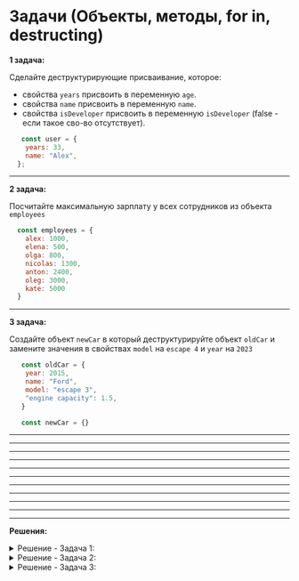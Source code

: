 # Задачи (Объекты, методы, for in, destructing)

**1 задача:**

Сделайте деструктурирующие присваивание, которое:

- свойства `years` присвоить в переменную `age`.
- свойства `name` присвоить в переменную `name`.
- свойства `isDeveloper` присвоить в переменную `isDeveloper` (false - если такое сво-во отсутствует).
 
```JavaScript
   const user = {
    years: 33,
    name: "Alex",
  };
```

<hr/>

**2 задача:**

Посчитайте максимальную зарплату у всех сотрудников из объекта `employees`

```JavaScript
  const employees = {
    alex: 1000,
    elena: 500,
    olga: 800,
    nicolas: 1300,
    anton: 2400,
    oleg: 3000,
    kate: 5000
  }
```

<hr/>

**3 задача:**

Создайте объект `newCar` в который деструктурируйте объект `oldCar` и замените значения в свойстваx
`model` на `escape 4` и `year` на `2023`

```JavaScript
   const oldCar = {
    year: 2015,
    name: "Ford",
    model: "escape 3",
    "engine capacity": 1.5,
   }

   const newCar = {}
```

<hr/>


<hr/>
<hr/>
<hr/>
<hr/>
<hr/>
<hr/>
<hr/>
<hr/>
<hr/>
<hr/>

**Решения:**

<details>
    <summary>Решение - Задача 1: </summary>

```
  const user = {
    years: 33,
    name: "Alex",
  };

  const { years: age, name, isDeveloper = false } = user;
```
</details>

<details>
    <summary>Решение - Задача 2: </summary>

```
  const employees = {
    alex: 1000,
    elena: 1300,
    olga: 700,
    nicolas: 1800,
    anton: 3000,
    oleg: 4000,
    kate: 5000
  }

  let sum = 0;

  // for (const value of Object.values(employees)) {
  //  sum += value;
  // }

  for (const key in employees) {
    sum += employees[key];
  }

  console.log(sum) // 16800
```
</details>

<details>
    <summary>Решение - Задача 3: </summary>

```
  const oldCar = {
    year: 2015,
    name: "Ford",
    model: "escape 3",
    "engine capacity": 1.5,
   }

   const newCar = {
    ...oldCar,
    year: 2023,
    model: "escape 4"
   }
```
</details>
